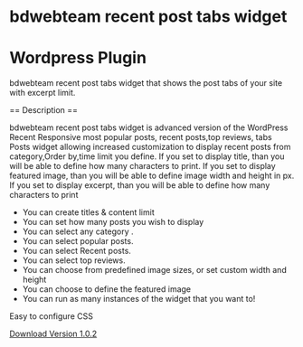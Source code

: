 # bdwebteam recent post tabs widget

# Wordpress Plugin

bdwebteam recent post tabs widget that shows the post tabs of your site with excerpt limit.

== Description ==

bdwebteam recent post tabs widget is advanced version of the WordPress Recent Responsive most popular posts, recent posts,top reviews, tabs Posts  widget allowing increased customization to display recent posts from category,Order by,time limit you define.
If you set to display title, than you will be able to define how many characters to print.
If you set to display featured image, than you will be able to define image width and height in px.    
If you set to display excerpt, than you will be able to define how many characters to print 

* You can create titles & content limit
* You can set how many posts you wish to display  
* You can select any category .  
* You can select popular posts.
* You can select Recent posts.
* You can select top reviews.
* You can choose from predefined image sizes, or set custom width and height
* You can choose to define the featured image
* You can run as many instances of the widget that you want to!

Easy to configure CSS 

[Download Version 1.0.2](https://wordpress.org/plugins/bdwebteam-recent-post-tabs-widget/)